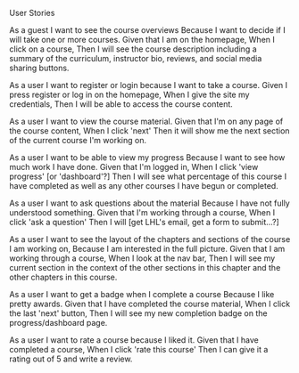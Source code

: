 User Stories

As a guest I want to see the course overviews
Because I want to decide if I will take one or more courses.
Given that I am on the homepage,
When I click on a course,
Then I will see the course description including a summary of the curriculum, instructor bio, reviews, and social media sharing buttons.

As a user I want to register or login because I want to take a course.
Given I press register or log in on the homepage,
When I give the site my credentials,
Then I will be able to access the course content.

As a user I want to view the course material.
Given that I'm on any page of the course content,
When I click 'next'
Then it will show me the next section of the current course I'm working on.

As a user I want to be able to view my progress
Because I want to see how much work I have done.
Given that I'm logged in,
When I click 'view progress' [or 'dashboard'?]
Then I will see what percentage of this course I have completed as well as any other courses I have begun or completed.

As a user I want to ask questions about the material
Because I have not fully understood something.
Given that I'm working through a course,
When I click 'ask a question'
Then I will [get LHL's email, get a form to submit...?]

As a user I want to see the layout of the chapters and sections of the course I am working on,
Because I am interested in the full picture.
Given that I am working through a course,
When I look at the nav bar,
Then I will see my current section in the context of the other sections in this chapter and the other chapters in this course.

As a user I want to get a badge when I complete a course
Because I like pretty awards.
Given that I have completed the course material,
When I click the last 'next' button,
Then I will see my new completion badge on the progress/dashboard page.

As a user I want to rate a course because I liked it.
Given that I have completed a course,
When I click 'rate this course'
Then I can give it a rating out of 5 and write a review.

